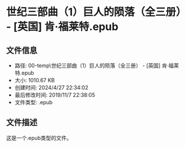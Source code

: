 ﻿# 世纪三部曲（1）巨人的陨落（全三册） - [英国] 肯·福莱特.epub

## 文件信息
- 路径: 00-temp\世纪三部曲（1）巨人的陨落（全三册） - [英国] 肯·福莱特.epub
- 大小: 1010.67 KB
- 创建时间: 2024/4/27 22:34:02
- 最后修改时间: 2019/11/7 22:38:05
- 文件类型: .epub

## 文件描述
这是一个.epub类型的文件。

